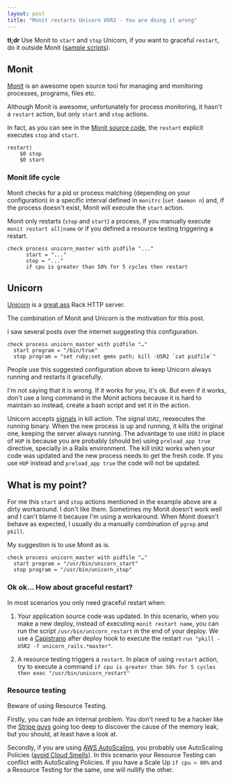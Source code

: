 ```yaml
---
layout: post
title: "Monit restarts Unicorn USR2 - You are doing it wrong"
---
```


**tl;dr** Use Monit to `start` and `stop` Unicorn, if you want to graceful `restart`, do it outside Monit ([sample scripts](https://gist.github.com/phstc/5312520)).

## Monit

[Monit](http://mmonit.com/monit/) is an awesome open source tool for managing and monitoring processes, programs, files etc.

Although Monit is awesome, unfortunately for process monitoring, it hasn't a `restart` action, but only `start` and `stop` actions.

In fact, as you can see in the [Monit source code](http://mmonit.com/monit/download/), the `restart` explicit executes `stop` and `start`.

```
restart)
	$0 stop
	$0 start
```

### Monit life cycle

Monit checks for a pid or process matching (depending on your configuration) in a specific interval defined in `monitrc` (`set daemon n`) and, if the process doesn't exist, Monit will execute the `start` action.

Monit only restarts (`stop` and `start`) a process, if you manually execute `monit restart all|name` or if you defined a resource testing triggering a restart.

```
check process unicorn_master with pidfile "..."
      start = "..."
      stop = "..."
      if cpu is greater than 50% for 5 cycles then restart
```

## Unicorn

[Unicorn](http://unicorn.bogomips.org/) is a [great ass](http://www.youtube.com/watch?v=zc16ABAWTRk&feature=youtu.be&t=6m12s) Rack HTTP server.

The combination of Monit and Unicorn is the motivation for this post.

I saw several posts over the internet suggesting this configuration.

```
check process unicorn_master with pidfile "…"
  start program = "/bin/true"
  stop program = "set ruby;set gems path; kill -USR2 `cat pidfile`"
```

People use this suggested configuration above to keep Unicorn always running and restarts it gracefully.

I'm not saying that it is wrong. If it works for you, it's ok. But even if it works, don't use a long command in the Monit actions because it is hard to maintain so instead, create a bash script and set it in the action.

Unicorn accepts [signals](http://unicorn.bogomips.org/SIGNALS.html) in kill action. The signal `USR2`, reexecutes the running binary. When the new process is up and running, it kills the original one, keeping the server always running. The advantage to use `USR2` in place of `HUP` is because you are probably (should be) using `preload_app true` directive, specially in a Rails environment. The kill `USR2` works when your code was updated and the new process needs to get the fresh code. If you use `HUP` instead and `preload_app true` the code will not be updated.

## What is my point?

For me this `start` and `stop` actions mentioned in the example above are a dirty workaround. I don't like them. Sometimes my Monit doesn't work well and I can't blame it because I'm using a workaround. When Monit doesn't behave as expected, I usually do a manually combination of `pgrep` and `pkill`.

My suggestion is to use Monit as is.

```
check process unicorn_master with pidfile "…"
  start program = "/usr/bin/unicorn_start"
  stop program = "/usr/bin/unicorn_stop"
```

### Ok ok… How about graceful restart?

In most scenarios you only need graceful restart when:

1. Your application source code was updated. In this scenario, when you make a new deploy, instead of executing `monit restart name`, you can run the script `/usr/bin/unicorn_restart` in the end of your deploy. We use a [Capistrano](https://github.com/capistrano/capistrano) after deploy hook to execute the restart `run "pkill -USR2 -f unicorn_rails.*master"`.

2. A resource testing triggers a `restart`. In place of using `restart` action, try to execute a command `if cpu is greater than 50% for 5 cycles then exec "/usr/bin/unicorn_restart"`

### Resource testing

Beware of using Resource Testing.

Firstly, you can hide an internal problem. You don't need to be a hacker like the [Stripe guys](http://blog.nelhage.com/2013/03/tracking-an-eventmachine-leak/) going too deep to discover the cause of the memory leak, but you should, at least have a look at.

Secondly, if you are using [AWS AutoScaling](http://aws.amazon.com/autoscaling/), you probably use AutoScaling Policies ([avoid Cloud Smells](http://pablocantero.com/blog/2012/09/07/use-auto-scaling-avoid-cloud-smells/)). In this scenario your Resource Testing can conflict with AutoScaling Policies. If you have a Scale Up `if cpu > 80%` and a Resource Testing for the same, one will nullify the other.

